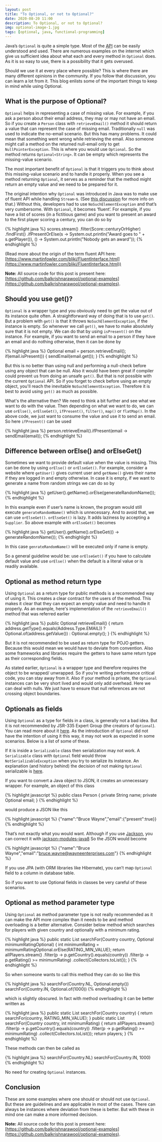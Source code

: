 ```yaml
---
layout: post
title: "To Optional, or not to Optional?"
date: 2020-08-20 11:00
description: To Optional, or not to Optional?
img: optional-image-1.jpg
tags: [optional, java, functional-programming]
---
```


Java’s `Optional` is quite a simple type. Most of the [API](https://download.java.net/java/early_access/jdk15/docs/api/java.base/java/util/Optional.html) can be easily understood and used. There are numerous examples on the internet which give us sufficient idea about what each and every method in `Optional` does. As it is so easy to use, there is a possibility that it gets overused.

Should we use it at every place where possible? This is where there are many different opinions in the community. If you follow that discussion, you can learn a lot from it. This blog enlists some of the important things to keep in mind while using Optional.

## What is the purpose of Optional?

`Optional` helps in representing a case of missing value. For example, if you ask a person about their email address, they may or may not have an email. So if you create a `Person` class with `retrieveEmail()` method it should return a value that can represent the case of missing email. Traditionally `null` was used to indicate the no-email scenario. But this has many problems. It could mean that something went wrong while retrieving the email. Also someone might call a method on the returned null-email only to get `NullPointerException`. This is where you would use `Optional`. So the method returns `Optional<String>`. It can be empty which represents the missing-value scenario.

The most important benefit of `Optional` is that it triggers you to think about this missing-value scenario and to handle it properly. When you see a method returning `Optional`, it serves as a reminder that the method might return an empty value and we need to be prepared for it.

The original intention why `Optional` was introduced in Java was to make use of fluent API while handling `Stream`-s. (See [this discussion](http://mail.openjdk.java.net/pipermail/lambda-dev/2012-September/005952.html) for more info on that.) Without this, developers had to use `NoSuchElementException` and that’s very cumbersome. With `Optional`, it becomes ‘fluent’. For example, if you have a list of scores (in a fictitious game) and you want to present an award to the first player scoring a century, you can do so by

{% highlight java %}
scores.stream()
      .filter(Score::centuryOrHigher)
      .findFirst()
      .ifPresentOrElse(s -> System.out.println("Award goes to " + s.getPlayer()),
                      () -> System.out.println("Nobody gets an award"));
{% endhighlight %}

(Read more about the origin of the term fluent API here: [https://www.martinfowler.com/bliki/FluentInterface.html](https://www.martinfowler.com/bliki/FluentInterface.html))

**Note:** All source code for this post is present here: [https://github.com/balkrishnarawool/optional-examples](https://github.com/balkrishnarawool/optional-examples).

## Should you use get()?

`Optional` is a wrapper type and you obviously need to get the value out of its instance quite often. A straightforward way of doing that is to use `get()`. But a problem with `get()` is that it throws `NoSuchElementException`, if the instance is empty. So whenever we call `get()`, we have to make absolutely sure that it is not empty. We can do that by using `isPresent()` on the  instance. For example, if you want to send an email to a person if they have an email and do nothing otherwise, then it can be done by

{% highlight java %}
Optional<String> email = person.retrieveEmail();
if(email.isPresent()) {
    sendEmail(email.get());
}
{% endhighlight %}

But this is no better than using null and performing a null-check before using any object that can be null. Also it would have been great if compiler could prevent us from doing an unsafe `get()`. But that is not possible with the current `Optional` API. So if you forget to check before using an empty object, you'll reach the inevitable `NoSuchElementException`. Therefore it is best to avoid using `get()` as much as possible.

What's the alternative then? We need to think a bit further and see what we want to do with the value. Then depending on what we want to do, we can use `orElse()`, `orElseGet()`, `ifPresent()`, `filter()`, `map()` or `flatMap()`. In the above code, we just want to consume the value and use it to send an email. So here `ifPresent()` can be used

{% highlight java %}
person.retrieveEmail().ifPresent(email -> sendEmail(email));
{% endhighlight %}

## Difference between orElse() and orElseGet()

Sometimes we want to provide default value when the value is missing. This can be done by using `orElse()` or `orElseGet()`. For example, consider a website where `getUser()` gives current user and `getName()` gives their name if they are logged in and empty otherwise. In case it is empty, if we want to generate a name from random strings we can do so by

{% highlight java %}
getUser().getName().orElse(generateRandomName());
{% endhighlight %}

In this example even if user’s name is known, the program would still execute `generateRandomName()` which is unnecessary. And to avoid that, we can use `orElseGet()`. `orElseGet()` is lazy. It adds laziness by accepting a `Supplier`. So above example with `orElseGet()` becomes

{% highlight java %}
getUser().getName().orElseGet(() -> generateRandomName());
{% endhighlight %}

In this case `genrateRandomName()` will be executed only if name is empty.

So a general guideline would be: use `orElseGet()` if you have to calculate default value and use `orElse()` when the default is a literal value or is readily available.

## Optional as method return type

Using `Optional` as a return type for public methods is a recommended way of using it. This creates a clear contract for the users of the method. This makes it clear that they can expect an empty value and need to handle it properly. As an example, here's implementation of the `retrieveEmail()` method that was referred earlier

{% highlight java %}
public Optional<String> retrieveEmail() {
    return address.getType().equals(Address.Type.EMAIL))
        ? Optional.of(address.getValue())
        : Optional.empty();
}
{% endhighlight %}

But it is not recommended to be used as return type for POJO getters. Because this would mean we would have to deviate from convention. Also some frameworks and libraries require the getters to have same return type as their corresponding fields.

As stated earlier, `Optional` is a wrapper type and therefore requires the object to be wrapped/ unwrapped. So if you’re writing performance critical code, you can stay away from it. Also if your method is private, the `Optional` instances can be very short lived and would only add overhead. Here we can deal with nulls. We just have to ensure that null references are not crossing object boundaries.

## Optionals as fields

Using `Optional` as a type for fields in a class, is generally not a bad idea. But it is not recommended by JSR-335 Expert Group (the creators of `Optional`). You can read more about it [here](http://mail.openjdk.java.net/pipermail/jdk8-dev/2013-September/003274.html). As the introduction of `Optional` did not have the intention of using it this way, it may not work as expected in some scenarios. Below is a list of some of these.

If it is inside a `Serializable` class then serialization may not work. A `Serializable` class with `Optional` field would throw `NotSerializableException` when you try to serialize its instance. An explanation (and history behind) the decision of not making `Optional` serializable is [here](https://blog.codefx.org/java/dev/why-isnt-optional-serializable/).

If you want to convert a Java object to JSON, it creates an unnecessary wrapper.
For example, an object of this class

{% highlight javascript %}
public class Person {
    private String name;
    private Optional<String> email;
}
{% endhighlight %}

would produce a JSON like this

{% highlight javascript %}
{"name":"Bruce Wayne","email":{"present":true}}
{% endhighlight %}

That’s not exactly what you would want.
Although if you use [Jackson](https://github.com/FasterXML/jackson), you can correct it with [jackson-modules-java8](https://github.com/FasterXML/jackson-modules-java8)
So the JSON would become

{% highlight javascript %}
{"name":"Bruce Wayne","email":"bruce.wayne@wayneenterprises.com"}
{% endhighlight %}

If you use JPA (with ORM libraries like Hibernate), you can’t map `Optional` field to a column in database table.

So if you want to use Optional fields in classes be very careful of these scenarios.

## Optional as method parameter type

Using `Optional` as method parameter type is not really recommended as it can make the API more complex than it needs to be and method overloading is a better alternative.
Consider below method which searches for players with given country and optionally with a minimum rating.

{% highlight java %}
public static List<Player> searchFor(Country country, Optional<Integer> minimumRatingOptional) {
    int minimumRating = minimumRatingOptional.orElse(RATING_MIN_VALUE);
    return allPlayers.stream()
        .filter(p -> p.getCountry().equals(country))
        .filter(p -> p.getRating() >= minimumRating)
        .collect(Collectors.toList());
}
{% endhighlight %}

So when someone wants to call this method they can do so like this

{% highlight java %}
searchFor(Country.NL, Optional.empty())
searchFor(Country.IN, Optional.of(1000))
{% endhighlight %}

which is slightly obscured. In fact with method overloading it can be better written as

{% highlight java %}
public static List<Player> searchFor(Country country) {
    return searchFor(country, RATING_MIN_VALUE);
}
public static List<Player> searchFor(Country country, int minimumRating) {
    return allPlayers.stream()
        .filter(p -> p.getCountry().equals(country))
        .filter(p -> p.getRating() >= minimumRating)
        .collect(Collectors.toList());
    return players;
}
{% endhighlight %}

These methods can then be called as

{% highlight java %}
searchFor(Country.NL)
searchFor(Country.IN, 1000)
{% endhighlight %}

No need for creating `Optional` instances.

## Conclusion

These are some examples where one should or should not use `Optional`. But these are guidelines and are applicable in most of the cases. There can always be instances where deviation from these is better. But with these in mind one can make a more informed decision.

**Note:** All source code for this post is present here: [https://github.com/balkrishnarawool/optional-examples](https://github.com/balkrishnarawool/optional-examples).
